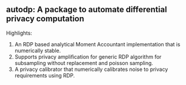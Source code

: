 ## autodp: A package to automate differential privacy computation

Highlights:

1. An RDP based analytical Moment Accountant implementation that is numerically stable.
2. Supports privacy amplification for generic RDP algorithm for subsampling without replacement and poisson sampling.
3. A privacy calibrator that numerically calibrates noise to privacy requirements using RDP.